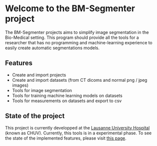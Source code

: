 # Welcome to the BM-Segmenter project

The BM-Segmenter projects aims to simplify image segmentation in the Bio-Medical setting. This program should provide all the tools for a researcher that has no programming and machine-learning experience to easily create automatic segmentations models.

## Features

* Create and import projects
* Create and import datasets (from CT dicoms and normal png / jpeg images)
* Tools for image segmentation
* Tools for training machine learning models on datasets
* Tools for measurements on datasets and export to csv

## State of the project

This project is currently developped at the [Lausanne University Hospital](https://www.lausanneuniversityhospital.com/home) (known as CHUV). Currently, this tools is in a experimental phase. To see the state of the implemented features, please visit [this page](https://github.com/jokteur/BM-Segmenter/wiki/Outline-of-the-project).

